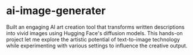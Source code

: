 # ai-image-generater
Built an engaging AI art creation tool that transforms written descriptions into vivid images using Hugging Face's diffusion models. This hands-on project let me explore the artistic potential of text-to-image technology while experimenting with various settings to influence the creative output.
